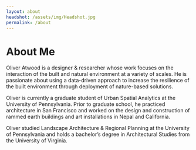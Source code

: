 ```yaml
---
layout: about
headshot: /assets/img/Headshot.jpg
permalink: /about
---
```


# About Me

Oliver Atwood is a designer & researcher whose work focuses on the interaction of the built and natural environment at a variety of scales. He is passionate about using a data-driven approach to increase the resilience of the built environment through deployment of nature-based solutions.

Oliver is currently a graduate student of Urban Spatial Analytics at the University of Pennsylvania. Prior to graduate school, he practiced architecture in San Francisco and worked on the design and construction of rammed earth buildings and art installations in Nepal and California.

Oliver studied Landscape Architecture & Regional Planning at the University of Pennsylvania and holds a bachelor’s degree in Architectural Studies from the University of Virginia.



<!-- This is a personal portfolio theme that I built from the ground up, using the [DevTips Starter Kit](http://devtipsstarterkit.com/) as a foundation for starting, and following closely the amazing tutorial by [Travis Neilson over at DevTips](https://www.youtube.com/watch?v=T6jKLsxbFg4&list=PL0CB3OvPhDA_STygmp3sDenx3UpdOMk7P). You can [check out the demo](lenpaul.github.io/portfolio-jekyll-theme/), and [fork the repository](https://github.com/LeNPaul/portfolio-jekyll-theme/fork), to get started. -->
